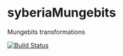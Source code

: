 syberiaMungebits
========================

Mungebits transformations

[![Build Status](https://travis-ci.org/robertzk/syberiaMungebits.svg?branch=master)](https://travis-ci.org/robertzk/syberiaMungebits.svg?branch=master)
